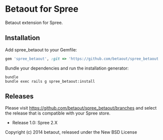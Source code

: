 Betaout for Spree
=================

Betaout extension for Spree.

Installation
------------

Add spree_betaout to your Gemfile:

```ruby
gem 'spree_betaout', :git => 'https://github.com/betaout/spree_betaout.git'
```

Bundle your dependencies and run the installation generator:

```shell
bundle
bundle exec rails g spree_betaout:install
```

Releases
--------

Please visit https://github.com/betaout/spree_betaout/branches and select
the release that is compatible with your Spree store.

- Release 1.0: Spree 2.X

Copyright (c) 2014 betaout, released under the New BSD License
